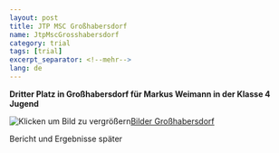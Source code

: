 ```yaml
---
layout: post
title: JTP MSC Großhabersdorf
name: JtpMscGrosshabersdorf
category: trial
tags: [trial]
excerpt_separator: <!--mehr-->
lang: de
---
```


**Dritter Platz in Großhabersdorf für Markus Weimann in der Klasse 4 Jugend**

![Klicken um Bild zu vergrößern](https://lh4.googleusercontent.com/-MPyW-3SHoQM/VVDzd9-0ugI/AAAAAAAAFlM/hEHVTJ-aH78/w1103-h827-no/CIMG4349.JPG)[Bilder Großhabersdorf](https://plus.google.com/photos/108656924518465552879/albums/6147677559825561329)

Bericht und Ergebnisse später
 
<!--mehr-->


